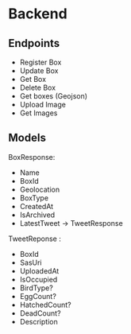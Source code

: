 # Backend

## Endpoints

- Register Box
- Update Box
- Get Box
- Delete Box
- Get boxes (Geojson)
- Upload Image
- Get Images

## Models

BoxResponse:

- Name
- BoxId
- Geolocation
- BoxType
- CreatedAt
- IsArchived
- LatestTweet -> TweetResponse

TweetReponse :

- BoxId
- SasUri
- UploadedAt
- IsOccupied
- BirdType?
- EggCount?
- HatchedCount?
- DeadCount?
- Description
